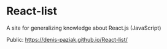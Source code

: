 # React-list
A site for generalizing knowledge about React.js (JavaScript)

Public: https://denis-paziak.github.io/React-list/
